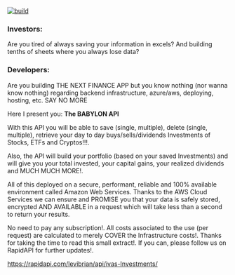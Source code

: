 [![build](https://github.com/levibrian/babylon-investments-api/.github/actions/workflows/on-push-build-and-test.yml/badge.svg)](https://github.com/levibrian/babylon-investments-api/.github/actions/workflows/on-push-build-and-test.yml)

### Investors:
Are you tired of always saving your information in excels? And building tenths of sheets where you always lose data?

### Developers:
Are you building THE NEXT FINANCE APP but you know nothing (nor wanna know nothing) regarding backend infrastructure, azure/aws, deploying, hosting, etc.
SAY NO MORE

Here I present you: **The BABYLON API**

With this API you will be able to save (single, multiple), delete (single, multiple), retrieve your day to day buys/sells/dividends Investments of Stocks, ETFs and Cryptos!!!.

Also, the API will build your portfolio (based on your saved Investments) and will give you your total invested, your capital gains, your realized dividends and MUCH MUCH MORE!.

All of this deployed on a secure, performant, reliable and 100% available environment called Amazon Web Services. Thanks to the AWS Cloud Services we can ensure and PROMISE you that your data is safely stored, encrypted AND AVAILABLE in a request which will take less than a second to return your results.

No need to pay any subscription!. All costs associated to the use (per request) are calculated to merely COVER the Infrastructure costs!.
Thanks for taking the time to read this small extract!. If you can, please follow us on RapidAPI for further updates!.

https://rapidapi.com/levibrian/api/ivas-Investments/
